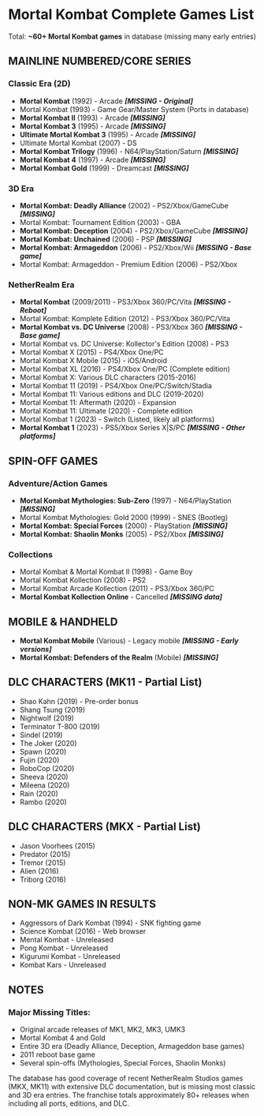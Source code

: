 # Mortal Kombat Complete Games List

Total: **~60+ Mortal Kombat games** in database (missing many early entries)

## MAINLINE NUMBERED/CORE SERIES

### Classic Era (2D)
- **Mortal Kombat** (1992) - Arcade ***[MISSING - Original]***
- Mortal Kombat (1993) - Game Gear/Master System (Ports in database)
- **Mortal Kombat II** (1993) - Arcade ***[MISSING]***
- **Mortal Kombat 3** (1995) - Arcade ***[MISSING]***
- **Ultimate Mortal Kombat 3** (1995) - Arcade ***[MISSING]***
- Ultimate Mortal Kombat (2007) - DS
- **Mortal Kombat Trilogy** (1996) - N64/PlayStation/Saturn ***[MISSING]***
- **Mortal Kombat 4** (1997) - Arcade ***[MISSING]***
- **Mortal Kombat Gold** (1999) - Dreamcast ***[MISSING]***

### 3D Era
- **Mortal Kombat: Deadly Alliance** (2002) - PS2/Xbox/GameCube ***[MISSING]***
- Mortal Kombat: Tournament Edition (2003) - GBA
- **Mortal Kombat: Deception** (2004) - PS2/Xbox/GameCube ***[MISSING]***
- **Mortal Kombat: Unchained** (2006) - PSP ***[MISSING]***
- **Mortal Kombat: Armageddon** (2006) - PS2/Xbox/Wii ***[MISSING - Base game]***
- Mortal Kombat: Armageddon - Premium Edition (2006) - PS2/Xbox

### NetherRealm Era
- **Mortal Kombat** (2009/2011) - PS3/Xbox 360/PC/Vita ***[MISSING - Reboot]***
- Mortal Kombat: Komplete Edition (2012) - PS3/Xbox 360/PC/Vita
- **Mortal Kombat vs. DC Universe** (2008) - PS3/Xbox 360 ***[MISSING - Base game]***
- Mortal Kombat vs. DC Universe: Kollector's Edition (2008) - PS3
- Mortal Kombat X (2015) - PS4/Xbox One/PC
- Mortal Kombat X Mobile (2015) - iOS/Android
- Mortal Kombat XL (2016) - PS4/Xbox One/PC (Complete edition)
- Mortal Kombat X: Various DLC characters (2015-2016)
- Mortal Kombat 11 (2019) - PS4/Xbox One/PC/Switch/Stadia
- Mortal Kombat 11: Various editions and DLC (2019-2020)
- Mortal Kombat 11: Aftermath (2020) - Expansion
- Mortal Kombat 11: Ultimate (2020) - Complete edition
- Mortal Kombat 1 (2023) - Switch (Listed, likely all platforms)
- **Mortal Kombat 1** (2023) - PS5/Xbox Series X|S/PC ***[MISSING - Other platforms]***

## SPIN-OFF GAMES

### Adventure/Action Games
- **Mortal Kombat Mythologies: Sub-Zero** (1997) - N64/PlayStation ***[MISSING]***
- Mortal Kombat Mythologies: Gold 2000 (1999) - SNES (Bootleg)
- **Mortal Kombat: Special Forces** (2000) - PlayStation ***[MISSING]***
- **Mortal Kombat: Shaolin Monks** (2005) - PS2/Xbox ***[MISSING]***

### Collections
- Mortal Kombat & Mortal Kombat II (1998) - Game Boy
- Mortal Kombat Kollection (2008) - PS2
- Mortal Kombat Arcade Kollection (2011) - PS3/Xbox 360/PC
- **Mortal Kombat Kollection Online** - Cancelled ***[MISSING data]***

## MOBILE & HANDHELD
- **Mortal Kombat Mobile** (Various) - Legacy mobile ***[MISSING - Early versions]***
- **Mortal Kombat: Defenders of the Realm** (Mobile) ***[MISSING]***

## DLC CHARACTERS (MK11 - Partial List)
- Shao Kahn (2019) - Pre-order bonus
- Shang Tsung (2019)
- Nightwolf (2019)
- Terminator T-800 (2019)
- Sindel (2019)
- The Joker (2020)
- Spawn (2020)
- Fujin (2020)
- RoboCop (2020)
- Sheeva (2020)
- Mileena (2020)
- Rain (2020)
- Rambo (2020)

## DLC CHARACTERS (MKX - Partial List)
- Jason Voorhees (2015)
- Predator (2015)
- Tremor (2015)
- Alien (2016)
- Triborg (2016)

## NON-MK GAMES IN RESULTS
- Aggressors of Dark Kombat (1994) - SNK fighting game
- Science Kombat (2016) - Web browser
- Mental Kombat - Unreleased
- Pong Kombat - Unreleased
- Kigurumi Kombat - Unreleased
- Kombat Kars - Unreleased

## NOTES

### Major Missing Titles:
- Original arcade releases of MK1, MK2, MK3, UMK3
- Mortal Kombat 4 and Gold
- Entire 3D era (Deadly Alliance, Deception, Armageddon base games)
- 2011 reboot base game
- Several spin-offs (Mythologies, Special Forces, Shaolin Monks)

The database has good coverage of recent NetherRealm Studios games (MKX, MK11) with extensive DLC documentation, but is missing most classic and 3D era entries. The franchise totals approximately 80+ releases when including all ports, editions, and DLC.